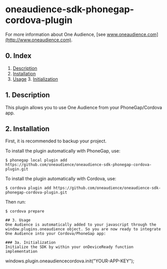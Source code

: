 # oneaudience-sdk-phonegap-cordova-plugin
For more information about One Audience, [see www.oneaudience.com](http://www.oneaudience.com).

## 0. Index

1. [Description](#1-description)
2. [Installation](#2-installation)
3. [Usage](#3-usage)
    3. [Initialization](#3a-initialization)

## 1. Description
This plugin allows you to use One Audience from your PhoneGap/Cordova app.

## 2. Installation
First, it is recommended to backup your project.

To install the plugin automatically with PhoneGap, use:
```
$ phonegap local plugin add https://github.com/oneaudience/oneaudience-sdk-phonegap-cordova-plugin.git
```
To install the plugin automatically with Cordova, use:
```
$ cordova plugin add https://github.com/oneaudience/oneaudience-sdk-phonegap-cordova-plugin.git
```
Then run:
```
$ cordova prepare

## 3. Usage
One Audience is automatically added to your javascript through the window.plugins.oneaudience object. So you are now ready to integrate One Audience into your Cordova/PhoneGap app:

### 3a. Initialization
Initialize the SDK by within your onDeviceReady function implementation
```
windows.plugin.oneaudiencecordova.init("YOUR-APP-KEY");
````



